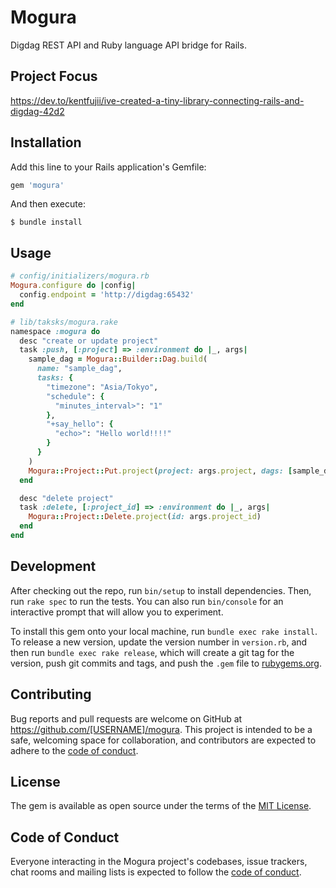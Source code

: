 # Mogura

Digdag REST API and Ruby language API bridge for Rails.

## Project Focus

https://dev.to/kentfujii/ive-created-a-tiny-library-connecting-rails-and-digdag-42d2

## Installation

Add this line to your Rails application's Gemfile:

```ruby
gem 'mogura'
```

And then execute:

```
$ bundle install
```

## Usage

```ruby
# config/initializers/mogura.rb
Mogura.configure do |config|
  config.endpoint = 'http://digdag:65432'
end
```

```ruby
# lib/taksks/mogura.rake
namespace :mogura do
  desc "create or update project"
  task :push, [:project] => :environment do |_, args|
    sample_dag = Mogura::Builder::Dag.build(
      name: "sample_dag",
      tasks: {
        "timezone": "Asia/Tokyo",
        "schedule": {
          "minutes_interval>": "1"
        },
        "+say_hello": {
          "echo>": "Hello world!!!!"
        }
      }
    )
    Mogura::Project::Put.project(project: args.project, dags: [sample_dag])
  end

  desc "delete project"
  task :delete, [:project_id] => :environment do |_, args|
    Mogura::Project::Delete.project(id: args.project_id)
  end
end
```

## Development

After checking out the repo, run `bin/setup` to install dependencies. Then, run `rake spec` to run the tests. You can also run `bin/console` for an interactive prompt that will allow you to experiment.

To install this gem onto your local machine, run `bundle exec rake install`. To release a new version, update the version number in `version.rb`, and then run `bundle exec rake release`, which will create a git tag for the version, push git commits and tags, and push the `.gem` file to [rubygems.org](https://rubygems.org).

## Contributing

Bug reports and pull requests are welcome on GitHub at https://github.com/[USERNAME]/mogura. This project is intended to be a safe, welcoming space for collaboration, and contributors are expected to adhere to the [code of conduct](https://github.com/[USERNAME]/mogura/blob/master/CODE_OF_CONDUCT.md).


## License

The gem is available as open source under the terms of the [MIT License](https://opensource.org/licenses/MIT).

## Code of Conduct

Everyone interacting in the Mogura project's codebases, issue trackers, chat rooms and mailing lists is expected to follow the [code of conduct](https://github.com/[USERNAME]/mogura/blob/master/CODE_OF_CONDUCT.md).
